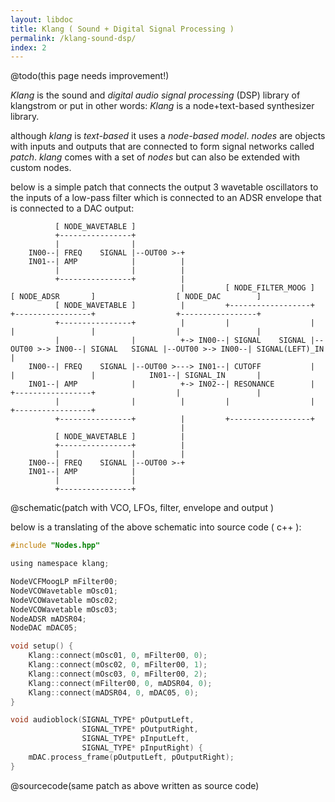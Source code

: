 ```yaml
---
layout: libdoc
title: Klang ( Sound + Digital Signal Processing )
permalink: /klang-sound-dsp/
index: 2
---
```


@todo(this page needs improvement!)

*Klang* is the sound and *digital audio signal processing* (DSP) library of klangstrom or put in other words: *Klang* is a node+text-based synthesizer library.

although *klang* is *text-based* it uses a *node-based model*. *nodes* are objects with inputs and outputs that are connected to form signal networks called *patch*. *klang* comes with a set of *nodes* but can also be extended with custom nodes.

below is a simple patch that connects the output 3 wavetable oscillators to the inputs of a low-pass filter which is connected to an ADSR envelope that is connected to a DAC output:

```
          [ NODE_WAVETABLE ]                                                                                                        
          +----------------+                                                                                                        
          |                |                                                                                                        
    IN00--| FREQ    SIGNAL |--OUT00 >-+                                                                                             
    IN01--| AMP            |          |                                                                                             
          |                |          |                                                                                             
          +----------------+          |                                                                                             
                                      |         [ NODE_FILTER_MOOG ]                  [ NODE_ADSR       ]                  [ NODE_DAC        ]
          [ NODE_WAVETABLE ]          |         +------------------+                  +-----------------+                  +-----------------+ 
          +----------------+          |         |                  |                  |                 |                  |                 |
          |                |          +-> IN00--| SIGNAL    SIGNAL |--OUT00 >-> IN00--| SIGNAL   SIGNAL |--OUT00 >-> IN00--| SIGNAL(LEFT)_IN |
    IN00--| FREQ    SIGNAL |--OUT00 >---> IN01--| CUTOFF           |                  |                 |            IN01--| SIGNAL_IN       |
    IN01--| AMP            |          +-> IN02--| RESONANCE        |                  +-----------------+                  |                 |
          |                |          |         |                  |                                                       +-----------------+
          +----------------+          |         +------------------+                                                                
                                      |                                                                                             
          [ NODE_WAVETABLE ]          |                                                                                             
          +----------------+          |                                                                                             
          |                |          |                                                                                             
    IN00--| FREQ    SIGNAL |--OUT00 >-+                                                                                             
    IN01--| AMP            |                                                                                                        
          |                |                                                                                                        
          +----------------+                                                                                                        
```

@schematic(patch with VCO, LFOs, filter, envelope and output )

below is a translating of the above schematic into source code ( c++ ):

```c
#include "Nodes.hpp"

using namespace klang;

NodeVCFMoogLP mFilter00;
NodeVCOWavetable mOsc01;
NodeVCOWavetable mOsc02;
NodeVCOWavetable mOsc03;
NodeADSR mADSR04;
NodeDAC mDAC05;

void setup() {
    Klang::connect(mOsc01, 0, mFilter00, 0);
    Klang::connect(mOsc02, 0, mFilter00, 1);
    Klang::connect(mOsc03, 0, mFilter00, 2);
    Klang::connect(mFilter00, 0, mADSR04, 0);
    Klang::connect(mADSR04, 0, mDAC05, 0);
}

void audioblock(SIGNAL_TYPE* pOutputLeft, 
                SIGNAL_TYPE* pOutputRight, 
                SIGNAL_TYPE* pInputLeft, 
                SIGNAL_TYPE* pInputRight) {
    mDAC.process_frame(pOutputLeft, pOutputRight);
}
```
@sourcecode(same patch as above written as source code)
